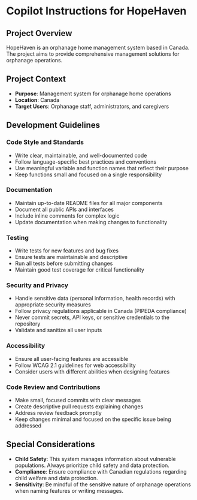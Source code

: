 # Copilot Instructions for HopeHaven

## Project Overview

HopeHaven is an orphanage home management system based in Canada. The project aims to provide comprehensive management solutions for orphanage operations.

## Project Context

- **Purpose**: Management system for orphanage home operations
- **Location**: Canada
- **Target Users**: Orphanage staff, administrators, and caregivers

## Development Guidelines

### Code Style and Standards

- Write clear, maintainable, and well-documented code
- Follow language-specific best practices and conventions
- Use meaningful variable and function names that reflect their purpose
- Keep functions small and focused on a single responsibility

### Documentation

- Maintain up-to-date README files for all major components
- Document all public APIs and interfaces
- Include inline comments for complex logic
- Update documentation when making changes to functionality

### Testing

- Write tests for new features and bug fixes
- Ensure tests are maintainable and descriptive
- Run all tests before submitting changes
- Maintain good test coverage for critical functionality

### Security and Privacy

- Handle sensitive data (personal information, health records) with appropriate security measures
- Follow privacy regulations applicable in Canada (PIPEDA compliance)
- Never commit secrets, API keys, or sensitive credentials to the repository
- Validate and sanitize all user inputs

### Accessibility

- Ensure all user-facing features are accessible
- Follow WCAG 2.1 guidelines for web accessibility
- Consider users with different abilities when designing features

### Code Review and Contributions

- Make small, focused commits with clear messages
- Create descriptive pull requests explaining changes
- Address review feedback promptly
- Keep changes minimal and focused on the specific issue being addressed

## Special Considerations

- **Child Safety**: This system manages information about vulnerable populations. Always prioritize child safety and data protection.
- **Compliance**: Ensure compliance with Canadian regulations regarding child welfare and data protection.
- **Sensitivity**: Be mindful of the sensitive nature of orphanage operations when naming features or writing messages.
